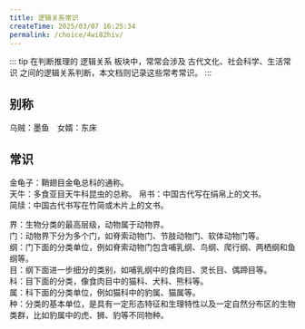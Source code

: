 ```yaml
---
title: 逻辑关系常识
createTime: 2025/03/07 16:25:34
permalink: /choice/4wi82hiv/
---
```


::: tip
在判断推理的 逻辑关系 板块中，常常会涉及 古代文化、社会科学、生活常识 之间的逻辑关系判断，本文档则记录这些常考常识。
:::

## 别称
乌贼：墨鱼&emsp;女婿：东床


## 常识

金龟子：鞘翅目金龟总科的通称。  
天牛：多食亚目天牛科昆虫的总称。
帛书：中国古代写在绢帛上的文书。  
简牍：中国古代书写在竹简或木片上的文书。

界：生物分类的最高层级，动物属于动物界。  
门：动物界下分为多个门，如脊索动物门、节肢动物门、软体动物门等。  
纲：门下面的分类单位，例如脊索动物门包含哺乳纲、鸟纲、爬行纲、两栖纲和鱼纲等。  
目：纲下面进一步细分的类别，如哺乳纲中的食肉目、灵长目、偶蹄目等。  
科：目下面的分类，像食肉目中的猫科、犬科、熊科等。  
属：科下面的分类单位，例如猫科中的豹属、猫属等。  
种：分类的基本单位，是具有一定形态特征和生理特性以及一定自然分布区的生物类群，比如豹属中的虎、狮、豹等不同物种。  
